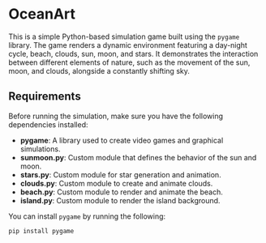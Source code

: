 # OceanArt

This is a simple Python-based simulation game built using the `pygame` library. The game renders a dynamic environment featuring a day-night cycle, beach, clouds, sun, moon, and stars. It demonstrates the interaction between different elements of nature, such as the movement of the sun, moon, and clouds, alongside a constantly shifting sky.

## Requirements

Before running the simulation, make sure you have the following dependencies installed:

- **pygame**: A library used to create video games and graphical simulations.
- **sunmoon.py**: Custom module that defines the behavior of the sun and moon.
- **stars.py**: Custom module for star generation and animation.
- **clouds.py**: Custom module to create and animate clouds.
- **beach.py**: Custom module to render and animate the beach.
- **island.py**: Custom module to render the island background.

You can install `pygame` by running the following:

```bash
pip install pygame
